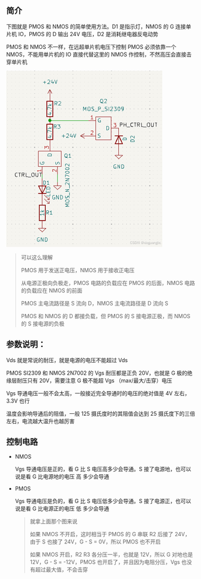 ## 简介

下图就是 PMOS 和 NMOS  的简单使用方法。D1 是指示灯，NMOS 的 G 连接单片机 IO，PMOS 的 D 输出 24V 电压，D2 是消耗继电器反电动势

PMOS 和 NMOS 不一样，在远超单片机电压下控制 PMOS 必须依靠一个 NMOS，不能用单片机的 IO 直接代替这里的 NMOS 作控制，不然高压会直接击穿单片机

![](asserts/nmos-pmos.png)

> 可以这么理解
>
> PMOS 用于发送正电压，NMOS 用于接收正电压
>
> 从电源正极向负极走，PMOS 电路的负载应在 PMOS 的后面，NMOS 电路的负载应在 NMOS 的前面
>
> PMOS 主电流路径是 S 流向 D，NMOS 主电流路径是 D 流向 S
>
> PMOS 和 NMOS 的 D 都接负载，但 PMOS 的 S 接电源正极，而 NMOS 的 S 接电源的负极

## 参数说明：

Vds 就是常说的耐压，就是电源的电压不能超过 Vds

PMOS SI2309 和 NMOS 2N7002 的 Vgs 耐压都是正负 20V，也就是 G 极的绝缘层耐压只有 20V，需要注意 G 极不能超 Vgs （max/最大/击穿）电压

Vgs 导通电压一般不会太高，一般接近完全导通时的电压的绝对值是 4V 左右，3.3V 也行

温度会影响导通后的阻值，一般 125 摄氏度时的其阻值会达到 25 摄氏度下的三倍左右，电流越大温升也越厉害

## 控制电路
- NMOS

  Vgs 导通电压是正的，看 G 比 S 电压高多少会导通。S 接了电源地，也可以说是看 G 比电源地的电压 高 多少会导通

- PMOS

  Vgs 导通电压是负的，看 G 比 S 电压低多少会导通。S 接了电源正，也可以说是看 G 比电源正的电压 低 多少会导通

  > 就拿上面那个图来说
  >
  > 如果 NMOS 不开启，这时相当于 PMOS 的 G 串联 R2 后接了 24V，由于 S 也接了 24V，G - S = 0V，所以 PMOS 也不开启
  >
  > 如果 NMOS 开启，R2 R3 各分压一半，也就是 12V，所以 G 对地也是 12V，G - S = -12V，PMOS 也开启了，并且因为电阻分压，Vgs 也没有超过最大值，不会击穿
